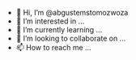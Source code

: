 - 👋 Hi, I’m @abgustemstomozwoza
- 👀 I’m interested in ...
- 🌱 I’m currently learning ...
- 💞️ I’m looking to collaborate on ...
- 📫 How to reach me ...

<!---
abgustemstomozwoza/abgustemstomozwoza is a ✨ special ✨ repository because its `README.md` (this file) appears on your GitHub profile.
You can click the Preview link to take a look at your changes.
--->
